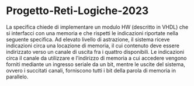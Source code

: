 # Progetto-Reti-Logiche-2023
La specifica chiede di implementare un modulo HW (descritto in VHDL) che si interfacci con una memoria e che rispetti le indicazioni riportate nella seguente specifica.
Ad elevato livello di astrazione, il sistema riceve indicazioni circa una locazione di memoria, il cui contenuto deve essere indirizzato verso un canale di uscita fra i quattro disponibili.
Le indicazioni circa il canale da utilizzare e l’indirizzo di memoria a cui accedere vengono forniti mediante un ingresso seriale da un bit, mentre le uscite del sistema, ovvero i succitati canali, forniscono tutti i bit della parola di memoria in parallelo.
